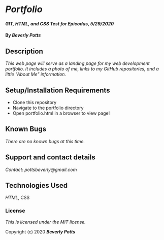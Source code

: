 # _Portfolio_

#### _GIT, HTML, and CSS Test for Epicodus, 5/29/2020_

#### By _**Beverly Potts**_

## Description

_This web page will serve as a landing page for my web development portfolio. It includes a photo of me, links to my GitHub repositories, and a little "About Me" information._

## Setup/Installation Requirements

* Clone this repository
* Navigate to the portfolio directory
* Open portfolio.html in a browser to view page!


## Known Bugs

_There are no known bugs at this time._

## Support and contact details

_Contact: pottsbeverly@gmail.com_

## Technologies Used

_HTML_, CSS

### License

*This is licensed under the MIT license.*

Copyright (c) 2020  **_Beverly Potts_**